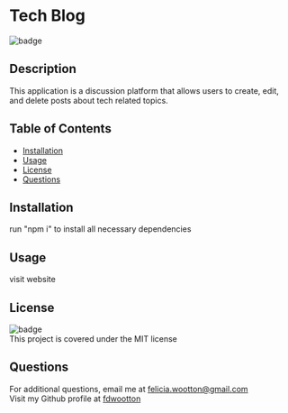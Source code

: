 # Tech Blog
  ![badge](https://img.shields.io/badge/license-MIT-brightgreen)<br />
  ## **Description**
  This application is a discussion platform that allows users to create, edit, and delete posts about tech related topics.

  ## **Table of Contents**
  - [Installation](#installation)
  - [Usage](#usage)
  - [License](#license)
  - [Questions](#questions)

  ## **Installation**
  run "npm i" to install all necessary dependencies

  ## **Usage**
  visit website

  ## **License**
  ![badge](https://img.shields.io/badge/license-MIT-brightgreen)<br/>
  This project is covered under the MIT license

  ## **Questions**
  For additional questions, email me at [felicia.wootton@gmail.com](felicia.wootton@gmail.com)<br/>
  Visit my Github profile at [fdwootton](https://github.com/fdwootton)
  
